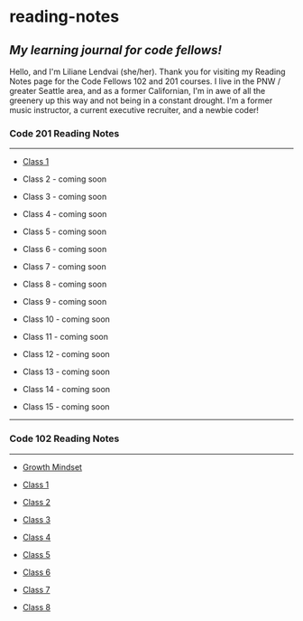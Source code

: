 # **reading-notes**

## *My learning journal for code fellows!*

Hello, and I'm Liliane Lendvai (she/her). Thank you for visiting my Reading Notes page for the Code Fellows 102 and 201 courses. I live in the PNW / greater Seattle area, and as a former Californian, I'm in awe of all the greenery up this way and not being in a constant drought. I'm a former music instructor, a current executive recruiter, and a newbie coder!


### **Code 201 Reading Notes**

---

- [Class 1](class-01.md)

- Class 2 - coming soon

- Class 3 - coming soon

- Class 4 - coming soon

- Class 5 - coming soon

- Class 6 - coming soon

- Class 7 - coming soon

- Class 8 - coming soon

- Class 9 - coming soon

- Class 10 - coming soon

- Class 11 - coming soon

- Class 12 - coming soon

- Class 13 - coming soon

- Class 14 - coming soon

- Class 15 - coming soon

---


### **Code 102 Reading Notes**

---

- [Growth Mindset](growthmindset.md)

- [Class 1](class1.md)

- [Class 2](class2.md)

- [Class 3](class3.md)

- [Class 4](class4.md)

- [Class 5](class5.md)

- [Class 6](class6.md)

- [Class 7](class7.md)

- [Class 8](class8.md)
